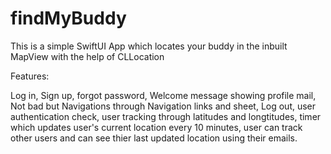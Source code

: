# findMyBuddy

This is a simple SwiftUI App which locates your buddy in the inbuilt MapView with the help of CLLocation

Features:

Log in,
Sign up,
forgot password,
Welcome message showing profile mail,
Not bad but Navigations through Navigation links and sheet,
Log out,
user authentication check,
user tracking through latitudes and longtitudes,
timer which updates user's current location every 10 minutes,
user can track other users and can see thier last updated location using their emails.

